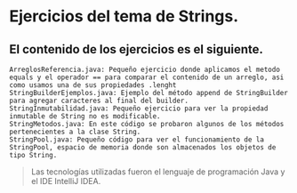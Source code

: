 # Ejercicios del tema de Strings.
## El contenido de los ejercicios es el siguiente.
    ArreglosReferencia.java: Pequeño ejercicio donde aplicamos el metodo equals y el operador == para comparar el contenido de un arreglo, asi como usamos una de sus propiedades .lenght
    StringBuilderEjemplos.java: Ejemplo del método append de StringBuilder para agregar caracteres al final del builder.
    StringInmutabilidad.java: Pequeño ejercicio para ver la propiedad inmutable de String no es modificable.
    StringMetodos.java: En este código se probaron algunos de los métodos pertenecientes a la clase String.
    StringPool.java: Pequeño código para ver el funcionamiento de la StringPool, espacio de memoria donde son almacenados los objetos de tipo String.
    
> Las tecnologías utilizadas fueron el lenguaje de programación Java y el IDE IntelliJ IDEA.    
